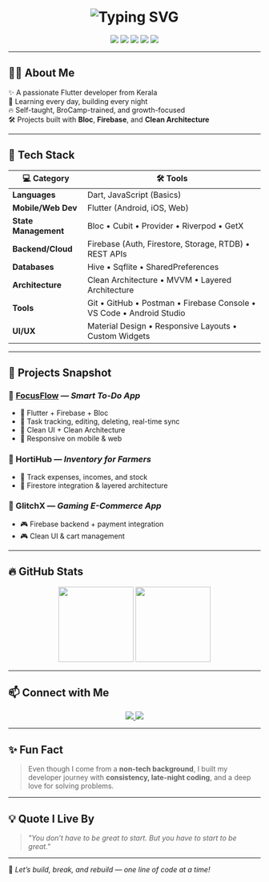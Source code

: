 <h1 align="center">
  <img src="https://readme-typing-svg.demolab.com/?font=Fira+Code&weight=500&size=24&pause=1000&color=36BCF7&center=true&vCenter=true&width=600&lines=Hey+there!+I'm+Abijith+PC+👋;Flutter+Developer+from+Kerala!;Welcome+to+my+GitHub+💻" alt="Typing SVG" />
</h1>

<p align="center">
  <img src="https://img.shields.io/badge/Flutter-02569B?style=for-the-badge&logo=flutter&logoColor=white"/>
  <img src="https://img.shields.io/badge/Firebase-ffca28?style=for-the-badge&logo=firebase&logoColor=black"/>
  <img src="https://img.shields.io/badge/Dart-0175C2?style=for-the-badge&logo=dart&logoColor=white"/>
  <img src="https://img.shields.io/badge/Bloc-%23007ACC.svg?style=for-the-badge&logo=redux&logoColor=white"/>
  <img src="https://img.shields.io/badge/GitHub-100000?style=for-the-badge&logo=github&logoColor=white"/>
</p>

---

## 👨‍💻 About Me

✨ A passionate Flutter developer from Kerala  
🌱 Learning every day, building every night  
🔥 Self-taught, BroCamp-trained, and growth-focused  
🛠️ Projects built with **Bloc**, **Firebase**, and **Clean Architecture**

---

## 💼 Tech Stack

| 💻 Category          | 🛠️ Tools                                                                            |
|----------------------|-------------------------------------------------------------------------------------|
| **Languages**         | Dart, JavaScript (Basics)                                                          |
| **Mobile/Web Dev**    | Flutter (Android, iOS, Web)                                                        |
| **State Management**  | Bloc • Cubit • Provider • Riverpod • GetX                                          |
| **Backend/Cloud**     | Firebase (Auth, Firestore, Storage, RTDB) • REST APIs                              |
| **Databases**         | Hive • Sqflite • SharedPreferences                                                 |
| **Architecture**      | Clean Architecture • MVVM • Layered Architecture                                   |
| **Tools**             | Git • GitHub • Postman • Firebase Console • VS Code • Android Studio               |
| **UI/UX**             | Material Design • Responsive Layouts • Custom Widgets                              |

---

## 📱 Projects Snapshot

### 🔹 [FocusFlow](https://github.com/abijithpc/focusflow) — *Smart To-Do App*
- 📌 Flutter + Firebase + Bloc  
- 📌 Task tracking, editing, deleting, real-time sync  
- 📌 Clean UI + Clean Architecture  
- 📌 Responsive on mobile & web  

### 🔹 HortiHub — *Inventory for Farmers*
- 🌾 Track expenses, incomes, and stock  
- 🌾 Firestore integration & layered architecture  

### 🔹 GlitchX — *Gaming E-Commerce App*
- 🎮 Firebase backend + payment integration  
- 🎮 Clean UI & cart management  

---

## 🔥 GitHub Stats

<p align="center">
  <img src="https://github-readme-stats.vercel.app/api?username=abijithpc&show_icons=true&theme=transparent&hide_border=false" height="150px"/>
  <img src="https://streak-stats.demolab.com?user=abijithpc&theme=transparent&hide_border=false" height="150px"/>
</p>

---

## 📫 Connect with Me

<p align="center">
  <a href="https://instagram.com/btwitzabiii" target="_blank">
    <img src="https://img.shields.io/badge/Instagram-%23E4405F.svg?style=for-the-badge&logo=instagram&logoColor=white"/>
  </a>
  <a href="https://linkedin.com/in/abijith-pc-276942220/" target="_blank">
    <img src="https://img.shields.io/badge/LinkedIn-%230077B5.svg?style=for-the-badge&logo=linkedin&logoColor=white"/>
  </a>
</p>

---

## ✨ Fun Fact

> Even though I come from a **non-tech background**, I built my developer journey with **consistency, late-night coding**, and a deep love for solving problems.

---

## 💡 Quote I Live By

> *"You don’t have to be great to start. But you have to start to be great."*

---

🎯 *Let’s build, break, and rebuild — one line of code at a time!*
